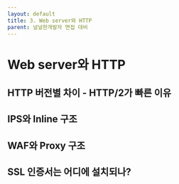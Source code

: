 ```yaml
---
layout: default
title: 3. Web server와 HTTP
parent: 널널한개발자 면접 대비
---
```


# Web server와 HTTP

## HTTP 버전별 차이 - HTTP/2가 빠른 이유

## IPS와 Inline 구조

## WAF와 Proxy 구조

## SSL 인증서는 어디에 설치되나?